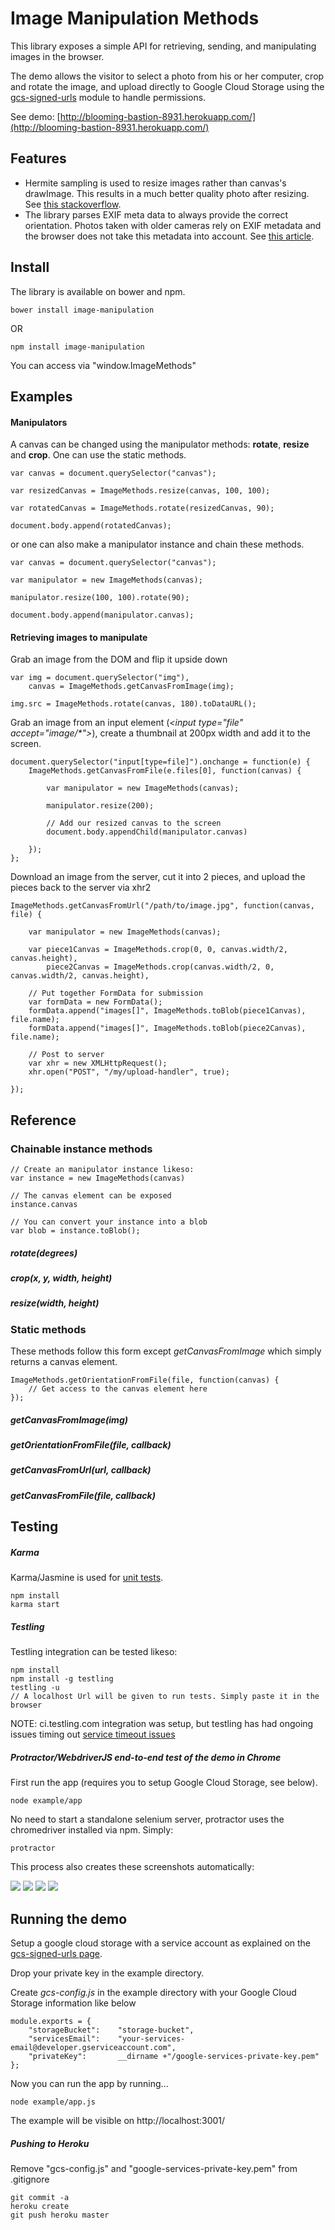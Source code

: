 # Image Manipulation Methods

This library exposes a simple API for retrieving, sending, and manipulating images in the browser. 

The demo allows the visitor to select a photo from his or her computer, crop and rotate the image, and upload directly to Google Cloud Storage using the [gcs-signed-urls](https://github.com/sfarthin/nodejs-google-cloud-storage) module to handle permissions.

See demo: [http://blooming-bastion-8931.herokuapp.com/](http://blooming-bastion-8931.herokuapp.com/)

## Features

- Hermite sampling is used to resize images rather than canvas's drawImage. This results in a much better quality photo after resizing. See [this stackoverflow](http://stackoverflow.com/questions/18922880/html5-canvas-resize-downscale-image-high-quality/19223362#19223362).
- The library parses EXIF meta data to always provide the correct orientation. Photos taken with older cameras rely on EXIF metadata and the browser does not take this metadata into account. See [this article](http://www.daveperrett.com/articles/2012/07/28/exif-orientation-handling-is-a-ghetto/).


## Install
The library is available on bower and npm.

    bower install image-manipulation

OR

    npm install image-manipulation

You can access via "window.ImageMethods"

## Examples

#### Manipulators

A canvas can be changed using the manipulator methods: **rotate**, **resize** and **crop**. One can use the static methods.

	var canvas = document.querySelector("canvas");
	
	var resizedCanvas = ImageMethods.resize(canvas, 100, 100);
	
	var rotatedCanvas = ImageMethods.rotate(resizedCanvas, 90);
	
	document.body.append(rotatedCanvas);

or one can also make a manipulator instance and chain these methods.

	var canvas = document.querySelector("canvas");
	
	var manipulator = new ImageMethods(canvas);
	
	manipulator.resize(100, 100).rotate(90);
	
	document.body.append(manipulator.canvas);

#### Retrieving images to manipulate

Grab an image from the DOM and flip it upside down

	var img = document.querySelector("img"),
		canvas = ImageMethods.getCanvasFromImage(img);
	
	img.src = ImageMethods.rotate(canvas, 180).toDataURL();



Grab an image from an input element (*&lt;input type="file" accept="image/&#42;"&gt;*), create a thumbnail at 200px width and add it to the screen.

	document.querySelector("input[type=file]").onchange = function(e) {
		ImageMethods.getCanvasFromFile(e.files[0], function(canvas) {
			
			var manipulator = new ImageMethods(canvas);
			
			manipulator.resize(200);
			
			// Add our resized canvas to the screen
			document.body.appendChild(manipulator.canvas)
			
		});
	};



Download an image from the server, cut it into 2 pieces, and upload the pieces back to the server via xhr2

	ImageMethods.getCanvasFromUrl("/path/to/image.jpg", function(canvas, file) {
		
		var manipulator = new ImageMethods(canvas);
		
		var piece1Canvas = ImageMethods.crop(0, 0, canvas.width/2, canvas.height),
			piece2Canvas = ImageMethods.crop(canvas.width/2, 0, canvas.width/2, canvas.height),
		
		// Put together FormData for submission
		var formData = new FormData();
		formData.append("images[]", ImageMethods.toBlob(piece1Canvas), file.name);
		formData.append("images[]", ImageMethods.toBlob(piece2Canvas), file.name);
		
		// Post to server
		var xhr = new XMLHttpRequest();
		xhr.open("POST", "/my/upload-handler", true);
		
	});

## Reference

### Chainable instance methods

	// Create an manipulator instance likeso:
	var instance = new ImageMethods(canvas)
	
	// The canvas element can be exposed
	instance.canvas
	
	// You can convert your instance into a blob 
	var blob = instance.toBlob();


##### rotate(degrees)
##### crop(x, y, width, height)
##### resize(width, height)

### Static methods
These methods follow this form except *getCanvasFromImage* which simply returns a canvas element.

	ImageMethods.getOrientationFromFile(file, function(canvas) {
		// Get access to the canvas element here
	});
	
##### getCanvasFromImage(img)
##### getOrientationFromFile(file, callback)
##### getCanvasFromUrl(url, callback)
##### getCanvasFromFile(file, callback)

## Testing

##### Karma

Karma/Jasmine is used for [unit tests](https://github.com/sfarthin/crop-rotate-and-sample-in-browser/blob/master/test/methods.spec.js).

	npm install
	karma start

##### Testling

Testling integration can be tested likeso:

	npm install
	npm install -g testling
	testling -u
	// A localhost Url will be given to run tests. Simply paste it in the browser

NOTE: ci.testling.com integration was setup, but testling has had ongoing issues timing out [service timeout issues](https://github.com/substack/testling/issues/88)


##### Protractor/WebdriverJS end-to-end test of the demo in Chrome

First run the app (requires you to setup Google Cloud Storage, see below).

	node example/app

No need to start a standalone selenium server, protractor uses the chromedriver installed via npm. Simply:

	protractor

This process also creates these screenshots automatically:

![](https://raw.githubusercontent.com/sfarthin/crop-rotate-and-sample-in-browser/master/screenshots/1-upload-screen.jpg)
![](https://raw.githubusercontent.com/sfarthin/crop-rotate-and-sample-in-browser/master/screenshots/2-edit-screen.jpg)
![](https://raw.githubusercontent.com/sfarthin/crop-rotate-and-sample-in-browser/master/screenshots/3-loading-screen.jpg)
![](https://raw.githubusercontent.com/sfarthin/crop-rotate-and-sample-in-browser/master/screenshots/4-finish-screen.jpg)

## Running the demo

Setup a google cloud storage with a service account as explained on the [gcs-signed-urls page](https://github.com/sfarthin/nodejs-google-cloud-storage). 

Drop your private key in the example directory.

Create *gcs-config.js* in the example directory with your Google Cloud Storage information like below

	module.exports = {
	    "storageBucket":    "storage-bucket",
	    "servicesEmail":    "your-services-email@developer.gserviceaccount.com",
	    "privateKey":       __dirname +"/google-services-private-key.pem"
	};

Now you can run the app by running...

	node example/app.js
	
The example will be visible on http://localhost:3001/

##### Pushing to Heroku

Remove "gcs-config.js" and "google-services-private-key.pem" from .gitignore

	git commit -a
	heroku create
	git push heroku master

